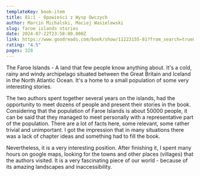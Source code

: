 ```yaml
---
templateKey: book-item
title: 81:1 - Opowieści z Wysp Owczych
author: Marcin Michalski, Maciej Wasielewski
slug: faroe islands stories
date: 2024-07-22T23:58:00.000Z
link: https://www.goodreads.com/book/show/11223155-81?from_search=true&from_srp=true&qid=sxs2egamf7&rank=3
rating: "4.5"
pages: 328
---
```

The Faroe Islands - A land that few people know anything about. It's a cold, rainy and windy archipelago situated between the Great Britain and Iceland in the North Atlantic Ocean. It's a home to a small population of some very interesting stories.

The two authors spent together several years on the islands, had the opportunity to meet dozens of people and present their stories in the book. Considering that the population of Faroe Islands is about 50000 people, it can be said that they managed to meet personally with a representative part of the population. There are a lot of facts here, some relevant, some rather trivial and unimportant. I got the impression that in many situations there was a lack of chapter ideas and something had to fill the book. 

Nevertheless, it is a very interesting position. After finishing it, I spent many hours on google maps, looking for the towns and other places (villages) that the authors visited. It is a very fascinating piece of our world - because of its amazing landscapes and inaccessibility.
